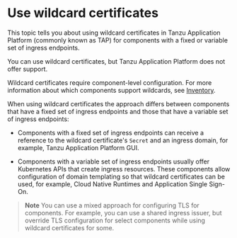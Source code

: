 # Use wildcard certificates

This topic tells you about using wildcard certificates in Tanzu Application Platform (commonly known as TAP) for components with a fixed or variable set of ingress endpoints.

You can use wildcard certificates, but Tanzu Application Platform
does not offer support.

Wildcard certificates require component-level configuration. For more information about which components support wildcards, see [Inventory](./inventory.hbs.md).

When using wildcard certificates the approach differs between
components that have a fixed set of ingress endpoints and those that have
a variable set of ingress endpoints:

- Components with a fixed set of ingress endpoints can receive a reference to
  the wildcard certificate's `Secret` and an ingress domain, for example, Tanzu Application Platform
  GUI.

- Components with a variable set of ingress endpoints usually offer Kubernetes
  APIs that create ingress resources. These components allow
  configuration of domain templating so that wildcard certificates can be used,
  for example, Cloud Native Runtimes and Application Single Sign-On.

>**Note** You can use a mixed approach for configuring TLS for components.
>For example, you can use a shared ingress issuer, but override TLS configuration for select
>components while using wildcard certificates for some.

